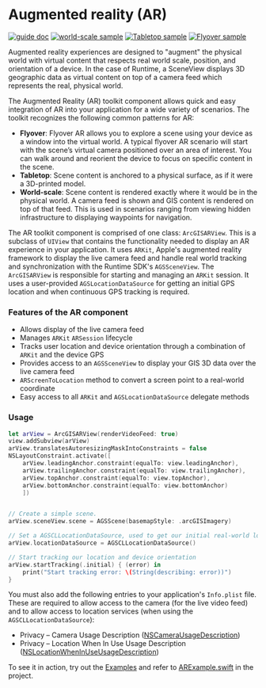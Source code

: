 # Augmented reality (AR)

[![guide doc](https://img.shields.io/badge/Full_Developers_Guide-Doc-purple)](https://developers.arcgis.com/ios/scenes-3d/display-scenes-in-augmented-reality/) [![world-scale sample](https://img.shields.io/badge/World_Scale-Sample-blue)](https://developers.arcgis.com/ios/swift/sample-code/collect-data-in-ar/) [![Tabletop sample](https://img.shields.io/badge/Tabletop-Sample-blue)](https://developers.arcgis.com/ios/swift/sample-code/display-scenes-in-tabletop-ar/) [![Flyover sample](https://img.shields.io/badge/Flyover-Sample-blue)](https://developers.arcgis.com/ios/swift/sample-code/explore-scenes-in-flyover-ar/)

Augmented reality experiences are designed to "augment" the physical world with virtual content that respects real world scale, position, and orientation of a device. In the case of Runtime, a SceneView displays 3D geographic data as virtual content on top of a camera feed which represents the real, physical world.

The Augmented Reality (AR) toolkit component allows quick and easy integration of AR into your application for a wide variety of scenarios.  The toolkit recognizes the following common patterns for AR: 
* **Flyover**: Flyover AR allows you to explore a scene using your device as a window into the virtual world. A typical flyover AR scenario will start with the scene’s virtual camera positioned over an area of interest. You can walk around and reorient the device to focus on specific content in the scene. 
* **Tabletop**: Scene content is anchored to a physical surface, as if it were a 3D-printed model. 
* **World-scale**: Scene content is rendered exactly where it would be in the physical world. A camera feed is shown and GIS content is rendered on top of that feed. This is used in scenarios ranging from viewing hidden infrastructure to displaying waypoints for navigation.

The AR toolkit component is comprised of one class: `ArcGISARView`.  This is a subclass of `UIView` that contains the functionality needed to display an AR experience in your application.  It uses `ARKit`, Apple's augmented reality framework to display the live camera feed and handle real world tracking and synchronization with the Runtime SDK's `AGSSceneView`.  The `ArcGISARView` is responsible for starting and managing an `ARKit` session.  It uses a user-provided `AGSLocationDataSource` for getting an initial GPS location and when continuous GPS tracking is required.

### Features of the AR component

- Allows display of the live camera feed
- Manages `ARKit` `ARSession` lifecycle
- Tracks user location and device orientation through a combination of `ARKit` and the device GPS
- Provides access to an `AGSSceneView` to display your GIS 3D data over the live camera feed
- `ARScreenToLocation` method to convert a screen point to a real-world coordinate
- Easy access to all `ARKit` and `AGSLocationDataSource` delegate methods

### Usage

```swift
let arView = ArcGISARView(renderVideoFeed: true)
view.addSubview(arView)
arView.translatesAutoresizingMaskIntoConstraints = false
NSLayoutConstraint.activate([
    arView.leadingAnchor.constraint(equalTo: view.leadingAnchor),
    arView.trailingAnchor.constraint(equalTo: view.trailingAnchor),
    arView.topAnchor.constraint(equalTo: view.topAnchor),
    arView.bottomAnchor.constraint(equalTo: view.bottomAnchor)
    ])


// Create a simple scene.
arView.sceneView.scene = AGSScene(basemapStyle: .arcGISImagery)

// Set a AGSCLLocationDataSource, used to get our initial real-world location.
arView.locationDataSource = AGSCLLocationDataSource()

// Start tracking our location and device orientation
arView.startTracking(.initial) { (error) in
    print("Start tracking error: \(String(describing: error))")
}

```

You must also add the following entries to your application's `Info.plist` file.  These are required to allow access to the camera (for the live video feed) and to allow access to location services (when using the `AGSCLLocationDataSource`):

* Privacy – Camera Usage Description ([NSCameraUsageDescription](https://developer.apple.com/documentation/bundleresources/information_property_list/nscamerausagedescription))
* Privacy – Location When In Use Usage Description ([NSLocationWhenInUseUsageDescription](https://developer.apple.com/documentation/bundleresources/information_property_list/nslocationwheninuseusagedescription))

To see it in action, try out the [Examples](../../Examples) and refer to [ARExample.swift](../../Examples/ArcGISToolkitExamples/ARExample.swift) in the project.
